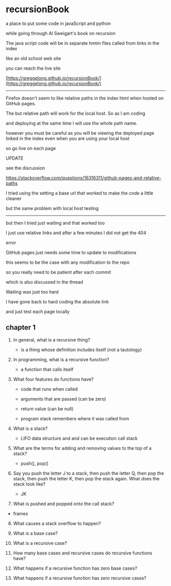 # recursionBook

a place to put some code in javaScript and python

while going through Al Sweigart's book on recursion

The java script code will be in separate hmtm files called from links in the index

like an old school web site

you can reach the live site

[https://greggelong.github.io/recursionBook/](https://greggelong.github.io/recursionBook/)

--------

Firefox doesn't seem to like relative paths in the index html when hosted on GitHub pages.  

The but relative path will work for the local host.  So as I am coding 

and deploying at the same time I will use the whole path name.

however you must be careful as you will be viewing the deployed page linked in the index even when you are using your local host 

so go live on each page 


UPDATE

see the discussion

https://stackoverflow.com/questions/16316311/github-pages-and-relative-paths

I tried using the setting a base url that worked to make the code a little cleaner

but the same problem with local host testing

****

but then I tried just waiting and that worked too

I just use relative links and after a few minutes I did not get the 404

error

GitHub pages just needs some time to update to modifications 

this seems to be the case with any modification to the repo

so you really need to be patient after each commit

which is also discussed in the thread

Waiting was just too hard

I have gone back to hard coding the absolute link

and just test each page locally


## chapter 1

1. In general, what is a recursive thing?
    
    - is a thing whose definition includes itself (not a tautology)

2. In programming, what is a recursive function?
    
    - a function that calls itself

3. What four features do functions have?
    
    - code that runs when called

    - arguments that are passed (can be zero)

    - return value (can be null)

    - program stack remembers where it was called from

4. What is a stack?

    - LIFO data structure and and can be execution call stack

5. What are the terms for adding and removing values to the top of a
stack?

    - push(), pop()

6. Say you push the letter J to a stack, then push the letter Q, then pop the
stack, then push the letter K, then pop the stack again. What does the
stack look like?

    - JK

7. What is pushed and popped onto the call stack?

  - frames

8. What causes a stack overflow to happen?

9. What is a base case?

10. What is a recursive case?

11. How many base cases and recursive cases do recursive functions have?

12. What happens if a recursive function has zero base cases?

13. What happens if a recursive function has zero recursive cases?

